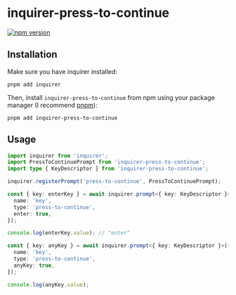 # inquirer-press-to-continue

[![npm version](https://badge.fury.io/js/inquirer-press-to-continue.svg)](https://badge.fury.io/js/inquirer-press-to-continue)

## Installation

Make sure you have inquirer installed:

```shell
pnpm add inquirer
```

Then, install `inquirer-press-to-continue` from npm using your package manager (I recommend [pnpm](https://pnpm.io/)):

```shell
pnpm add inquirer-press-to-continue
```

## Usage

```typescript
import inquirer from 'inquirer';
import PressToContinuePrompt from 'inquirer-press-to-continue';
import type { KeyDescriptor } from 'inquirer-press-to-continue';

inquirer.registerPrompt('press-to-continue', PressToContinuePrompt);

const { key: enterKey } = await inquirer.prompt<{ key: KeyDescriptor }>({
  name: 'key',
  type: 'press-to-continue',
  enter: true,
});

console.log(enterKey.value); // "enter"

const { key: anyKey } = await inquirer.prompt<{ key: KeyDescriptor }>({
  name: 'key',
  type: 'press-to-continue',
  anyKey: true,
});

console.log(anyKey.value);
```
